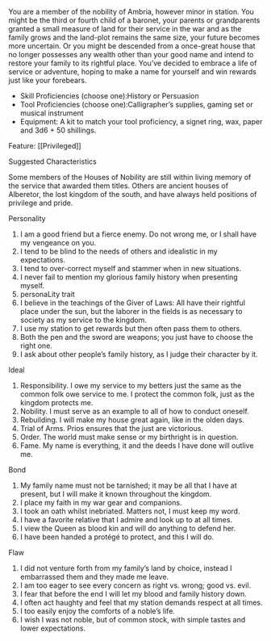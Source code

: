 You are a member of the nobility of Ambria, however minor in station. You might be the third or fourth child of a baronet, your parents or grandparents granted a small measure of land for their service in the war and as the family grows and the land-plot remains the same size, your future becomes more uncertain. Or you might be descended from a once-great house that no longer possesses any wealth other than your good name and intend to restore your family to its rightful place. You’ve decided to embrace a life of service or adventure, hoping to make a name for yourself and win rewards just like your forebears.

- Skill Proficiencies (choose one):History or Persuasion 
- Tool Proficiencies (choose one):Calligrapher’s supplies, gaming set or musical instrument  
- Equipment: A kit to match your tool proficiency, a signet ring, wax, paper and 3d6 + 50 shillings.

Feature: [[Privileged]]

Suggested Characteristics

Some members of the Houses of Nobility are still within living memory of the service that awarded them titles. Others are ancient houses of Alberetor, the lost kingdom of the south, and have always held positions of privilege and pride.

Personality
1. I am a good friend but a fierce enemy. Do not wrong me, or I shall have my vengeance on you.
2. I tend to be blind to the needs of others and idealistic in my expectations.
3. I tend to over-correct myself and stammer when in new situations.
4. I never fail to mention my glorious family history when presenting myself.
5. personaLity trait
6. I believe in the teachings of the Giver of Laws: All have their rightful place under the sun, but the laborer in the fields is as necessary to society as my service to the kingdom.
7. I use my station to get rewards but then often pass them to others.
8. Both the pen and the sword are weapons; you just have to choose the right one.
9. I ask about other people’s family history, as I judge their character by it.

Ideal
1. Responsibility. I owe my service to my betters just the same as the common folk owe service to me. I protect the common folk, just as the kingdom protects me.
2. Nobility. I must serve as an example to all of how to conduct oneself.
3. Rebuilding. I will make my house great again, like in the olden days.
4. Trial of Arms. Prios ensures that the just are victorious.
5. Order. The world must make sense or my birthright is in question.
6. Fame. My name is everything, it and the deeds I have done will outlive me.

Bond
1. My family name must not be tarnished; it may be all that I have at present, but I will make it known throughout the kingdom.
2. I place my faith in my war gear and companions.
3. I took an oath whilst inebriated. Matters not, I must keep my word.
4. I have a favorite relative that I admire and look up to at all times.
5. I view the Queen as blood kin and will do anything to defend her.
6. I have been handed a protégé to protect, and this I will do.

Flaw
1. I did not venture forth from my family’s land by choice, instead I embarrassed them and they made me leave.
2. I am too eager to see every concern as right vs. wrong; good vs. evil.
3. I fear that before the end I will let my blood and family history down.
4. I often act haughty and feel that my station demands respect at all times.
5. I too easily enjoy the comforts of a noble’s life.
6. I wish I was not noble, but of common stock, with simple tastes and lower expectations.

